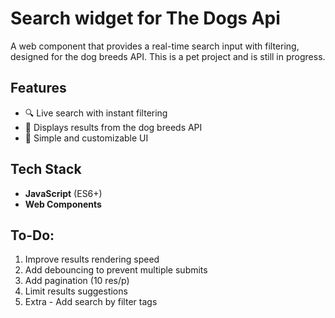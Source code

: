 # Search widget for The Dogs Api

A web component that provides a real-time search input with filtering, designed for the dog breeds API. This is a pet project and is still in progress.

## Features

- 🔍 Live search with instant filtering
- 🐶 Displays results from the dog breeds API
- 🎨 Simple and customizable UI

## Tech Stack

- **JavaScript** (ES6+)
- **Web Components**

## To-Do:

1. Improve results rendering speed
2. Add debouncing to prevent multiple submits
3. Add pagination (10 res/p)
4. Limit results suggestions
5. Extra - Add search by filter tags
